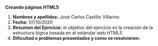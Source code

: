**Creando páginas HTML5**

1. **Nombres y apellidos:** José Carlos Castillo Villarino
2. **Fecha:** 07/10/2020
3. **Resumen del Ejercicio:** el objetivo del ejercicio es la creación de la estructura lógica basada en el estándar web HTML5.
4. **Dificultad o problemas presentados y como se resolvieron:** 
